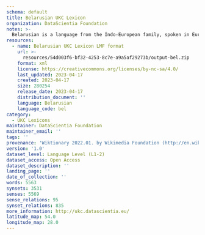 ```yaml
---
schema: default
title: Belarusian UKC Lexicon
organization: DataScientia Foundation
notes: >-
  Belarusian is a language from the Indo-European family, spoken in Eurasia. The UKC Lexicon of Belarusian is represented as a lexico-semantic network. It consists of words, word senses, synsets, as well as sense-level and synset-level relationships.
resources:
  - name: Belarusian UKC Lexicon LMF format
    url: >-
      resources/54d003f6-bf32-4253-8c7e-a9a5af29273b/output-bel.zip
    format: xml
    license: https://creativecommons.org/licenses/by-nc-sa/4.0/
    last_updated: 2023-04-17
    created: 2023-04-17
    size: 280254
    release_date: 2023-04-17
    distribution_document: ''
    language: Belarusian
    language_code: bel
category:
  - UKC Lexicons
maintainer: DataScientia Foundation
maintainer_email: ''
tags: ''
provenance: 'Wiktionary 2022.01. by Wikimedia Foundation (http://en.wiktionary.org); CogNet 2.1 by Khuyagbaatar Batsuren, National University of Mongolia (http://cognet.ukc.disi.unitn.it); KinDiv: Kinship Diversity 1.0 by Temuulen Khishigsuren (http://ukc.disi.unitn.it/index.php/kinship/); UniMet: Universal Metonymy 1.0 by Temuulen Khishigsuren and Gábor Bella (http://ukc.disi.unitn.it/index.php/metonymy/); MorphyNet 2.0 by Gábor Bella and Khuyagbaatar Batsuren (http://ukc.disi.unitn.it/index.php/morphynet/); Antonymy 1.0 by Gábor Bella (http://ukc.datascientia.eu); NorthEuraLex 0.9 by Johannes Dellert and Gerhard Jäger, Eberhard Karls Universität Tübingen (http://northeuralex.org/); Princeton WordNet 2.1 by Princeton University (https://wordnet.princeton.edu)'
version: '1.0'
dataset_level: Language Level (L1-2)
dataset_access: Open Access
dataset_description: ''
landing_page: ''
date_of_collection: ''
words: 5563
synsets: 3531
senses: 5569
sense_relations: 95
synset_relations: 835
more_information: http://ukc.datascientia.eu/
latitude_map: 54.0
longitude_map: 28.0
---
```

